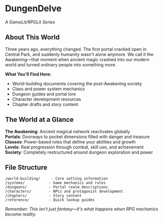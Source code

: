 # DungenDelve

*A GameLit/RPGLit Series*

## About This World

Three years ago, everything changed. The first portal cracked open in Central Park, and suddenly humanity wasn't alone anymore. We call it the Awakening—that moment when ancient magic crashed into our modern world and turned ordinary people into something more.

**What You'll Find Here:**
- World-building documents covering the post-Awakening society
- Class and power system mechanics 
- Dungeon guides and portal lore
- Character development resources
- Chapter drafts and story content

## The World at a Glance

**The Awakening**: Ancient magical network reactivates globally  
**Portals**: Doorways to pocket dimensions filled with danger and treasure  
**Classes**: Power-based roles that define your abilities and growth  
**Levels**: Real progression through combat, skill use, and achievement  
**Society**: Completely restructured around dungeon exploration and power

## File Structure

```
/world-building/     - Core setting information
/systems/           - Game mechanics and rules
/dungeons/          - Portal realm descriptions  
/characters/        - NPCs and protagonist development
/chapters/          - Story content
/reference/         - Quick lookup guides
```

*Remember: This isn't just fantasy—it's what happens when RPG mechanics become reality.*